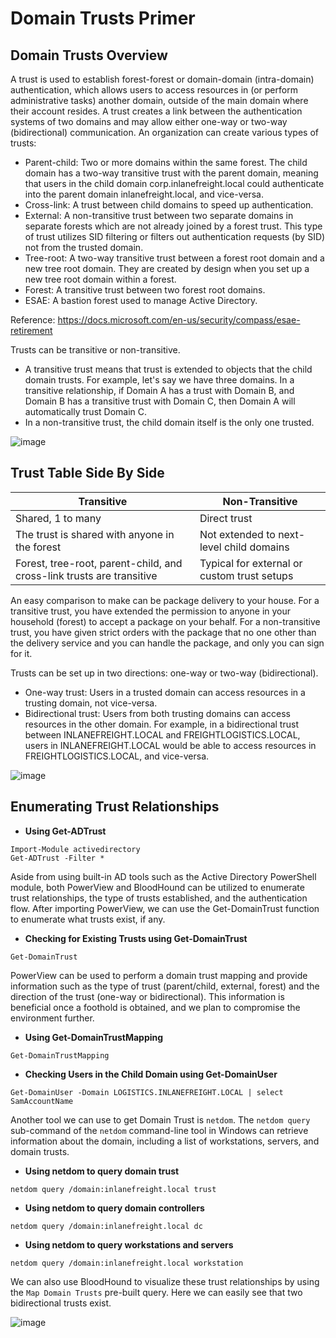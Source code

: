 # Domain Trusts Primer

## Domain Trusts Overview

A trust is used to establish forest-forest or domain-domain (intra-domain) authentication, which allows users to access resources in (or perform administrative tasks) another domain, outside of the main domain where their account resides. A trust creates a link between the authentication systems of two domains and may allow either one-way or two-way (bidirectional) communication. An organization can create various types of trusts:
- Parent-child: Two or more domains within the same forest. The child domain has a two-way transitive trust with the parent domain, meaning that users in the child domain corp.inlanefreight.local could authenticate into the parent domain inlanefreight.local, and vice-versa.
- Cross-link: A trust between child domains to speed up authentication.
- External: A non-transitive trust between two separate domains in separate forests which are not already joined by a forest trust. This type of trust utilizes SID filtering or filters out authentication requests (by SID) not from the trusted domain.
- Tree-root: A two-way transitive trust between a forest root domain and a new tree root domain. They are created by design when you set up a new tree root domain within a forest.
- Forest: A transitive trust between two forest root domains.
- ESAE: A bastion forest used to manage Active Directory.

Reference: https://docs.microsoft.com/en-us/security/compass/esae-retirement

Trusts can be transitive or non-transitive.
- A transitive trust means that trust is extended to objects that the child domain trusts. For example, let's say we have three domains. In a transitive relationship, if Domain A has a trust with Domain B, and Domain B has a transitive trust with Domain C, then Domain A will automatically trust Domain C.
- In a non-transitive trust, the child domain itself is the only one trusted.

![image](https://github.com/user-attachments/assets/6cdea1c8-7e64-483f-a410-9c40257ea91e)

## Trust Table Side By Side

| Transitive                                | Non-Transitive                          |
|-------------------------------------------|-----------------------------------------|
| Shared, 1 to many                         | Direct trust                            |
| The trust is shared with anyone in the forest | Not extended to next-level child domains |
| Forest, tree-root, parent-child, and cross-link trusts are transitive | Typical for external or custom trust setups |

An easy comparison to make can be package delivery to your house. For a transitive trust, you have extended the permission to anyone in your household (forest) to accept a package on your behalf. For a non-transitive trust, you have given strict orders with the package that no one other than the delivery service and you can handle the package, and only you can sign for it.

Trusts can be set up in two directions: one-way or two-way (bidirectional).
- One-way trust: Users in a trusted domain can access resources in a trusting domain, not vice-versa.
- Bidirectional trust: Users from both trusting domains can access resources in the other domain. For example, in a bidirectional trust between INLANEFREIGHT.LOCAL and FREIGHTLOGISTICS.LOCAL, users in INLANEFREIGHT.LOCAL would be able to access resources in FREIGHTLOGISTICS.LOCAL, and vice-versa.

![image](https://github.com/user-attachments/assets/48c64892-e2f1-46e3-a63e-0f1e97ef9205)

## Enumerating Trust Relationships

- **Using Get-ADTrust**
```
Import-Module activedirectory
Get-ADTrust -Filter *
```

Aside from using built-in AD tools such as the Active Directory PowerShell module, both PowerView and BloodHound can be utilized to enumerate trust relationships, the type of trusts established, and the authentication flow. After importing PowerView, we can use the Get-DomainTrust function to enumerate what trusts exist, if any.

- **Checking for Existing Trusts using Get-DomainTrust**
```
Get-DomainTrust
```

PowerView can be used to perform a domain trust mapping and provide information such as the type of trust (parent/child, external, forest) and the direction of the trust (one-way or bidirectional). This information is beneficial once a foothold is obtained, and we plan to compromise the environment further.

- **Using Get-DomainTrustMapping**
```
Get-DomainTrustMapping
```

- **Checking Users in the Child Domain using Get-DomainUser**
```
Get-DomainUser -Domain LOGISTICS.INLANEFREIGHT.LOCAL | select SamAccountName
```

Another tool we can use to get Domain Trust is `netdom`. The `netdom query` sub-command of the `netdom` command-line tool in Windows can retrieve information about the domain, including a list of workstations, servers, and domain trusts.

- **Using netdom to query domain trust**
```
netdom query /domain:inlanefreight.local trust
```

- **Using netdom to query domain controllers**
```
netdom query /domain:inlanefreight.local dc
```

- **Using netdom to query workstations and servers**
```
netdom query /domain:inlanefreight.local workstation
```

We can also use BloodHound to visualize these trust relationships by using the `Map Domain Trusts` pre-built query. Here we can easily see that two bidirectional trusts exist.

![image](https://github.com/user-attachments/assets/e8306284-bfff-4f5e-957d-b802023c1b91)
































